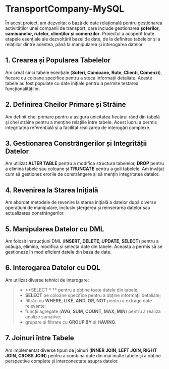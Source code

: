 # **TransportCompany-MySQL** 

În acest proiect, am dezvoltat o bază de date relațională pentru gestionarea activităților unei companii de transport, care include gestionarea **șoferilor, camioanelor, rutelor, clienților și comenzilor**. Proiectul a acoperit toate etapele esențiale ale dezvoltării bazei de date, de la definirea tabelelor și a relațiilor dintre acestea, până la manipularea și interogarea datelor.

## **1. Crearea și Popularea Tabelelor** 
Am creat cinci tabele esențiale (**Soferi, Camioane, Rute, Clienti, Comenzi**), fiecare cu coloane specifice pentru a stoca informații detaliate. Aceste tabele au fost populate cu date inițiale pentru a permite testarea funcționalităților.

## **2. Definirea Cheilor Primare și Străine** 
Am definit chei primare pentru a asigura unicitatea fiecărui rând din tabelă și chei străine pentru a menține relațiile între tabele. Acest lucru a permis integritatea referențială și a facilitat realizarea de interogări complexe.

## **3. Gestionarea Constrângerilor și Integrității Datelor** 
Am utilizat **ALTER TABLE** pentru a modifica structura tabelelor, **DROP** pentru a elimina tabele sau coloane și **TRUNCATE** pentru a goli tabelele. Am învățat cum să gestionez erorile de constrângere și să mențin integritatea datelor.

## **4. Revenirea la Starea Inițială** 
Am abordat metodele de revenire la starea inițială a datelor după diverse operațiuni de manipulare, inclusiv ștergerea și reinserarea datelor sau actualizarea constrângerilor.

## **5. Manipularea Datelor cu DML** 
Am folosit instrucțiuni DML (**INSERT, DELETE, UPDATE, SELECT**) pentru a adăuga, elimina, modifica și selecta date din tabele. Aceasta a permis să se gestioneze în mod eficient datele din baza de date.

## **6. Interogarea Datelor cu DQL** 
Am utilizat diverse tehnici de interogare:<br>
> - **SELECT * ** pentru a obține toate datele din tabele;<br>
> - **SELECT** pe coloane specifice pentru a obține informații detaliate;<br> 
> - filtrări cu **WHERE, LIKE, AND, OR, NOT** pentru a extrage date relevante;<br> 
> - funcții agregate (**AVG, SUM, COUNT, MAX, MIN**) pentru a realiza analize sumative;<br> 
> - grupare și filtrare cu **GROUP BY** și **HAVING**.

## **7. Joinuri între Tabele** 
Am implementat diverse tipuri de joinuri (**INNER JOIN, LEFT JOIN, RIGHT JOIN, CROSS JOIN**) pentru a combina date din mai multe tabele și a obține perspective complete și interconectate asupra datelor.
